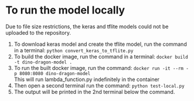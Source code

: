  
# To run the model locally 
Due to file size restrictions, the keras and tflite models could not be uploaded to the repository. <br>

1. To download keras model and create the tflite model, run the command in a terminal: `python convert_keras_to_tflite.py`
2. To build the docker image, run the command in a terminal: `docker build -t dino-dragon-model .`
3. To run the built docker image, run the command: `docker run -it --rm -p 8080:8080 dino-dragon-model` <br>
   This will run lambda_function.py indefinitely in the container 
5. Then open a second terminal run the command: `python test-local.py` 
6. The output will be printed in the 2nd terminal below the command.
